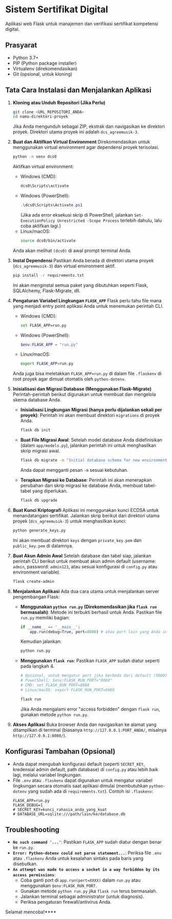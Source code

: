 # Sistem Sertifikat Digital

Aplikasi web Flask untuk manajemen dan verifikasi sertifikat kompetensi digital.

## Prasyarat

* Python 3.7+
* PIP (Python package installer)
* Virtualenv (direkomendasikan)
* Git (opsional, untuk kloning)

## Tata Cara Instalasi dan Menjalankan Aplikasi

1.  **Kloning atau Unduh Repositori (Jika Perlu)**
    ```bash
    git clone <URL_REPOSITORI_ANDA>
    cd nama-direktori-proyek
    ```
    Jika Anda mengunduh sebagai ZIP, ekstrak dan navigasikan ke direktori proyek. Direktori utama proyek ini adalah `dcs_agreemusik-3`.

2.  **Buat dan Aktifkan Virtual Environment**
    Direkomendasikan untuk menggunakan virtual environment agar dependensi proyek terisolasi.
    ```bash
    python -m venv dcs0
    ```
    Aktifkan virtual environment:
    * Windows (CMD):
        ```bash
        dcs0\Scripts\activate
        ```
    * Windows (PowerShell):
        ```powershell
        .\dcs0\Scripts\Activate.ps1
        ```
        (Jika ada error eksekusi skrip di PowerShell, jalankan `Set-ExecutionPolicy Unrestricted -Scope Process` terlebih dahulu, lalu coba aktifkan lagi.)
    * Linux/macOS:
        ```bash
        source dcs0/bin/activate
        ```
    Anda akan melihat `(dcs0)` di awal prompt terminal Anda.

3.  **Instal Dependensi**
    Pastikan Anda berada di direktori utama proyek (`dcs_agreemusik-3`) dan virtual environment aktif.
    ```bash
    pip install -r requirements.txt
    ```
    Ini akan menginstal semua paket yang dibutuhkan seperti Flask, SQLAlchemy, Flask-Migrate, dll.

4.  **Pengaturan Variabel Lingkungan `FLASK_APP`**
    Flask perlu tahu file mana yang menjadi entry point aplikasi Anda untuk menemukan perintah CLI.
    * Windows (CMD):
        ```bash
        set FLASK_APP=run.py
        ```
    * Windows (PowerShell):
        ```powershell
        $env:FLASK_APP = "run.py"
        ```
    * Linux/macOS:
        ```bash
        export FLASK_APP=run.py
        ```
    Anda juga bisa meletakkan `FLASK_APP=run.py` di dalam file `.flaskenv` di root proyek agar dimuat otomatis oleh `python-dotenv`.

5.  **Inisialisasi dan Migrasi Database (Menggunakan Flask-Migrate)**
    Perintah-perintah berikut digunakan untuk membuat dan mengelola skema database Anda.

    * **Inisialisasi Lingkungan Migrasi (hanya perlu dijalankan sekali per proyek)**:
        Perintah ini akan membuat direktori `migrations` di proyek Anda.
        ```bash
        flask db init
        ```

    * **Buat File Migrasi Awal**:
        Setelah model database Anda didefinisikan (dalam `app/models.py`), jalankan perintah ini untuk menghasilkan skrip migrasi awal.
        ```bash
        flask db migrate -m "Initial database schema for new environment"
        ```
        Anda dapat mengganti pesan `-m` sesuai kebutuhan.

    * **Terapkan Migrasi ke Database**:
        Perintah ini akan menerapkan perubahan dari skrip migrasi ke database Anda, membuat tabel-tabel yang diperlukan.
        ```bash
        flask db upgrade
        ```

6.  **Buat Kunci Kriptografi**
    Aplikasi ini menggunakan kunci ECDSA untuk menandatangani sertifikat. Jalankan skrip berikut dari direktori utama proyek (`dcs_agreemusik-3`) untuk menghasilkan kunci:
    ```bash
    python generate_keys.py
    ```
    Ini akan membuat direktori `keys` dengan `private_key.pem` dan `public_key.pem` di dalamnya.

7.  **Buat Akun Admin Awal**
    Setelah database dan tabel siap, jalankan perintah CLI berikut untuk membuat akun admin default (username: `admin`, password: `admin123`, atau sesuai konfigurasi di `config.py` atau environment variable).
    ```bash
    flask create-admin
    ```

8.  **Menjalankan Aplikasi**
    Ada dua cara utama untuk menjalankan server pengembangan Flask:

    * **Menggunakan `python run.py` (Direkomendasikan jika `flask run` bermasalah)**:
        Metode ini terbukti berhasil untuk Anda. Pastikan file `run.py` memiliki bagian:
        ```python
        if __name__ == '__main__':
            app.run(debug=True, port=8080) # atau port lain yang Anda inginkan
        ```
       
        Kemudian jalankan:
        ```bash
        python run.py
        ```

    * **Menggunakan `flask run`**:
        Pastikan `FLASK_APP` sudah diatur seperti pada langkah 4.
        ```bash
        # Opsional, untuk mengatur port jika berbeda dari default (5000)
        # PowerShell: $env:FLASK_RUN_PORT="8080"
        # CMD: set FLASK_RUN_PORT=8080
        # Linux/macOS: export FLASK_RUN_PORT=8080

        flask run
        ```
        Jika Anda mengalami error "access forbidden" dengan `flask run`, gunakan metode `python run.py`.

9.  **Akses Aplikasi**
    Buka browser Anda dan navigasikan ke alamat yang ditampilkan di terminal (biasanya `http://127.0.0.1:PORT_ANDA/`, misalnya `http://127.0.0.1:8080/`).

## Konfigurasi Tambahan (Opsional)

* Anda dapat mengubah konfigurasi default (seperti `SECRET_KEY`, kredensial admin default, path database) di `config.py` atau lebih baik lagi, melalui variabel lingkungan.
* File `.env` atau `.flaskenv` dapat digunakan untuk mengatur variabel lingkungan secara otomatis saat aplikasi dimulai (membutuhkan `python-dotenv` yang sudah ada di `requirements.txt`). Contoh isi `.flaskenv`:
    ```
    FLASK_APP=run.py
    FLASK_DEBUG=1
    # SECRET_KEY=kunci_rahasia_anda_yang_kuat
    # DATABASE_URL=sqlite:///path/lain/ke/database.db
    ```

## Troubleshooting

* **`No such command '...'`**: Pastikan `FLASK_APP` sudah diatur dengan benar ke `run.py`.
* **`Error: Python-dotenv could not parse statement...`**: Periksa file `.env` atau `.flaskenv` Anda untuk kesalahan sintaks pada baris yang disebutkan.
* **`An attempt was made to access a socket in a way forbidden by its access permissions`**:
    * Coba ganti port di `app.run(port=XXXX)` dalam `run.py` atau menggunakan `$env:FLASK_RUN_PORT`.
    * Gunakan metode `python run.py` jika `flask run` terus bermasalah.
    * Jalankan terminal sebagai administrator (untuk diagnosis).
    * Periksa pengaturan firewall/antivirus Anda.

Selamat mencoba!****